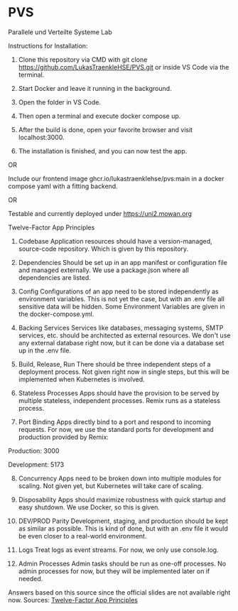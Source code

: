 # PVS
Parallele und Verteilte Systeme Lab


Instructions for Installation:
1. Clone this repository via CMD with
git clone https://github.com/LukasTraenkleHSE/PVS.git
or inside VS Code via the terminal.

2. Start Docker and leave it running in the background.

3. Open the folder in VS Code.

4. Then open a terminal and execute
docker compose up.

5. After the build is done, open your favorite browser and visit
localhost:3000.

6. The installation is finished, and you can now test the app.

OR

Include our frontend image ghcr.io/lukastraenklehse/pvs:main in a docker compose yaml with a fitting backend.

OR 

Testable and currently deployed under
https://uni2.mowan.org



Twelve-Factor App Principles
1. Codebase
Application resources should have a version-managed, source-code repository.
Which is given by this repository.

2. Dependencies
Should be set up in an app manifest or configuration file and managed externally.
We use a package.json where all dependencies are listed.

3. Config
Configurations of an app need to be stored independently as environment variables.
This is not yet the case, but with an .env file all sensitive data will be hidden.
Some Environment Variables are given in the docker-compose.yml.

5. Backing Services
Services like databases, messaging systems, SMTP services, etc. should be architected as external resources.
We don't use any external database right now, but it can be done via a database set up in the .env file.

6. Build, Release, Run
There should be three independent steps of a deployment process.
Not given right now in single steps, but this will be implemented when Kubernetes is involved.

7. Stateless Processes
Apps should have the provision to be served by multiple stateless, independent processes.
Remix runs as a stateless process.

8. Port Binding
Apps directly bind to a port and respond to incoming requests.
For now, we use the standard ports for development and production provided by Remix:

Production: 3000

Development: 5173

8. Concurrency
Apps need to be broken down into multiple modules for scaling.
Not given yet, but Kubernetes will take care of scaling.

9. Disposability
Apps should maximize robustness with quick startup and easy shutdown.
We use Docker, so this is given.

10. DEV/PROD Parity
Development, staging, and production should be kept as similar as possible.
This is kind of done, but with an .env file it would be even closer to a real-world environment.

11. Logs
Treat logs as event streams.
For now, we only use console.log.

12. Admin Processes
Admin tasks should be run as one-off processes.
No admin processes for now, but they will be implemented later on if needed.

Answers based on this source since the official slides are not available right now.
Sources: [Twelve-Factor App Principles](https://blog.rheinwerk-computing.com/twelve-factor-app-principles-for-developers)
